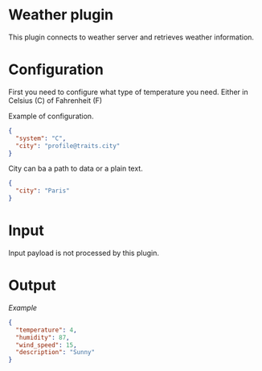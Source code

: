 # Weather plugin

This plugin connects to weather server and retrieves weather information.

# Configuration

First you need to configure what type of temperature you need. Either in Celsius (C) of Fahrenheit (F)

Example of configuration.

```json
{
  "system": "C",
  "city": "profile@traits.city"
}
```

City can ba a path to data or a plain text.

```json
{
  "city": "Paris"
}
```

# Input

Input payload is not processed by this plugin.


# Output

*Example*

```json
{
  "temperature": 4,
  "humidity": 87,
  "wind_speed": 15,
  "description": "Sunny"
}
```